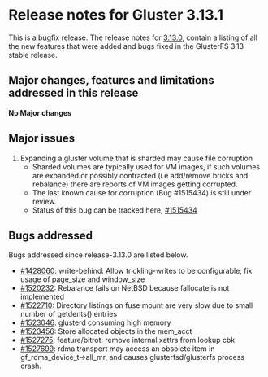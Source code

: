 # Release notes for Gluster 3.13.1

This is a bugfix release. The release notes for [3.13.0](3.10.0.md),
contain a listing of all the new features that were added and
bugs fixed in the GlusterFS 3.13 stable release.

## Major changes, features and limitations addressed in this release
**No Major changes**

## Major issues
1. Expanding a gluster volume that is sharded may cause file corruption
    - Sharded volumes are typically used for VM images, if such volumes are
  expanded or possibly contracted (i.e add/remove bricks and rebalance) there
  are reports of VM images getting corrupted.
    - The last known cause for corruption (Bug #1515434) is still under review.
    - Status of this bug can be tracked here, [#1515434](https://bugzilla.redhat.com/1515434)


## Bugs addressed

Bugs addressed since release-3.13.0 are listed below.

- [#1428060](https://bugzilla.redhat.com/1428060): write-behind: Allow trickling-writes to be configurable, fix usage of page_size and window_size
- [#1520232](https://bugzilla.redhat.com/1520232): Rebalance fails on NetBSD because fallocate is not implemented
- [#1522710](https://bugzilla.redhat.com/1522710): Directory listings on fuse mount are very slow due to small number of getdents() entries
- [#1523046](https://bugzilla.redhat.com/1523046): glusterd consuming high memory
- [#1523456](https://bugzilla.redhat.com/1523456): Store allocated objects in the mem_acct
- [#1527275](https://bugzilla.redhat.com/1527275): feature/bitrot: remove internal xattrs from lookup cbk
- [#1527699](https://bugzilla.redhat.com/1527699): rdma transport may access an obsolete item in gf_rdma_device_t->all_mr, and causes glusterfsd/glusterfs process crash.
